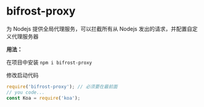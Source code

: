 # bifrost-proxy

为 Nodejs 提供全局代理服务，可以拦截所有从 Nodejs 发出的请求，并配置自定义代理服务器

**用法：**

在项目中安装 `npm i bifrost-proxy`

修改启动代码

```js
require('bifrost-proxy'); // 必须要在最前面
// you code...
const Koa = require('koa');
```
